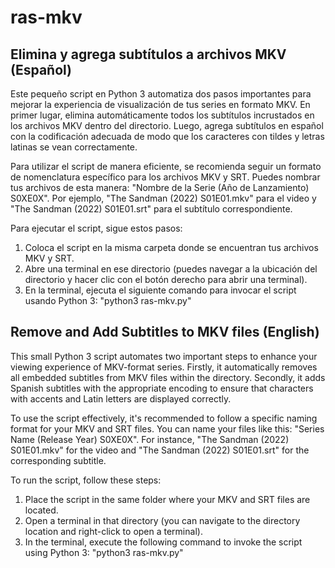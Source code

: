 # ras-mkv
## Elimina y agrega subtítulos a archivos MKV (Español)
Este pequeño script en Python 3 automatiza dos pasos importantes para mejorar la experiencia de visualización de tus series en formato MKV. En primer lugar, elimina automáticamente todos los subtítulos incrustados en los archivos MKV dentro del directorio. Luego, agrega subtítulos en español con la codificación adecuada de modo que los caracteres con tildes y letras latinas se vean correctamente.

Para utilizar el script de manera eficiente, se recomienda seguir un formato de nomenclatura específico para los archivos MKV y SRT. Puedes nombrar tus archivos de esta manera: "Nombre de la Serie (Año de Lanzamiento) S0XE0X". Por ejemplo, "The Sandman (2022) S01E01.mkv" para el video y "The Sandman (2022) S01E01.srt" para el subtítulo correspondiente.

Para ejecutar el script, sigue estos pasos:

1. Coloca el script en la misma carpeta donde se encuentran tus archivos MKV y SRT.
2. Abre una terminal en ese directorio (puedes navegar a la ubicación del directorio y hacer clic con el botón derecho para abrir una terminal).
3. En la terminal, ejecuta el siguiente comando para invocar el script usando Python 3:
"python3 ras-mkv.py"

## Remove and Add Subtitles to MKV files (English)
This small Python 3 script automates two important steps to enhance your viewing experience of MKV-format series. Firstly, it automatically removes all embedded subtitles from MKV files within the directory. Secondly, it adds Spanish subtitles with the appropriate encoding to ensure that characters with accents and Latin letters are displayed correctly.

To use the script effectively, it's recommended to follow a specific naming format for your MKV and SRT files. You can name your files like this: "Series Name (Release Year) S0XE0X". For instance, "The Sandman (2022) S01E01.mkv" for the video and "The Sandman (2022) S01E01.srt" for the corresponding subtitle.

To run the script, follow these steps:

1. Place the script in the same folder where your MKV and SRT files are located.
2. Open a terminal in that directory (you can navigate to the directory location and right-click to open a terminal).
3. In the terminal, execute the following command to invoke the script using Python 3:
"python3 ras-mkv.py"